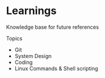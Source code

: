 # Learnings

Knowledge base for future references 

Topics 

* Git
* System Design
* Coding
* Linux Commands & Shell scripting
